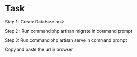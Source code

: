 # Task

Step 1 : 
Create Database task

Step 2 :
Run command php artisan migrate in command prompt

Step 3:
Run command php artisan serve in command prompt

Copy and paste the url in browser
